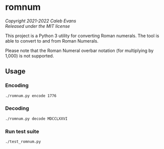 # romnum

*Copyright 2021-2022 Caleb Evans*  
*Released under the MIT license*

This project is a Python 3 utility for converting Roman numerals. The tool is
able to convert to and from Roman Numerals.

Please note that the Roman Numeral overbar notation (for multiplying by 1,000)
is not supported.

## Usage

### Encoding

```sh
./romnum.py encode 1776
```

### Decoding

```sh
./romnum.py decode MDCCLXXVI

```

### Run test suite

```sh
./test_romnum.py
```
